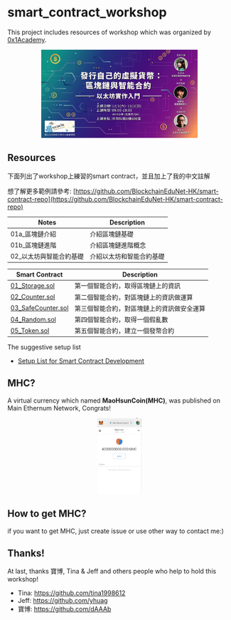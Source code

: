 # smart_contract_workshop
This project includes resources of workshop which was organized by [0x1Academy](https://pub.bitrabbit.com/zh-tw/science).
<p align="center"><img src="img/01.jpg" width="70%"></p>

## Resources
下面列出了workshop上練習的smart contract，並且加上了我的中文註解

想了解更多範例請參考: [https://github.com/BlockchainEduNet-HK/smart-contract-repo](https://github.com/BlockchainEduNet-HK/smart-contract-repo)

Notes | Description
-- | --
01a_區塊鏈介紹 | 介紹區塊鏈基礎
01b_區塊鏈進階 | 介紹區塊鏈進階概念
02_以太坊與智能合約基礎 | 介紹以太坊和智能合約基礎

Smart Contract   | Description
-- | --
[01_Storage.sol](https://github.com/john850512/smart_contract/blob/master/code_practice/01_Storage.sol) | 第一個智能合約，取得區塊鏈上的資訊
[02_Counter.sol](https://github.com/john850512/smart_contract/blob/master/code_practice/02_Counter.sol) | 第二個智能合約，對區塊鏈上的資訊做運算
[03_SafeCounter.sol](https://github.com/john850512/smart_contract/blob/master/code_practice/03_SafeCounter.sol) | 第三個智能合約，對區塊鏈上的資訊做安全運算
[04_Random.sol](https://github.com/john850512/smart_contract/blob/master/code_practice/04_Random.sol) | 第四個智能合約，取得一個假亂數
[05_Token.sol](https://github.com/john850512/smart_contract/blob/master/code_practice/05_Token.sol) | 第五個智能合約，建立一個發幣合約

The suggestive setup list
- [Setup List for Smart Contract Development](https://gist.github.com/yhuag/5d8ee2fd46baff47edc923134048481c)

## MHC?
A virtual currency which named **MaoHsunCoin(MHC)**, was published on Main Ethernum Network, Congrats!
<p align="center"><img src="img/02.png" width="20%"></p>

## How to get MHC?
if you want to get MHC, just create issue or use other way to contact me:)

## Thanks!
At last, thanks 寶博, Tina & Jeff and others people who help to hold this workshop!
- Tina: https://github.com/tina1998612
- Jeff: https://github.com/yhuag
- 寶博: https://github.com/dAAAb

